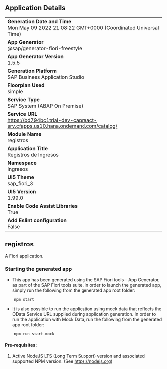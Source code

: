 ## Application Details
|               |
| ------------- |
|**Generation Date and Time**<br>Mon May 09 2022 21:08:22 GMT+0000 (Coordinated Universal Time)|
|**App Generator**<br>@sap/generator-fiori-freestyle|
|**App Generator Version**<br>1.5.5|
|**Generation Platform**<br>SAP Business Application Studio|
|**Floorplan Used**<br>simple|
|**Service Type**<br>SAP System (ABAP On Premise)|
|**Service URL**<br>https://bd794bc1trial-dev-capreact-srv.cfapps.us10.hana.ondemand.com/catalog/
|**Module Name**<br>registros|
|**Application Title**<br>Registros de Ingresos|
|**Namespace**<br>Ingresos|
|**UI5 Theme**<br>sap_fiori_3|
|**UI5 Version**<br>1.99.0|
|**Enable Code Assist Libraries**<br>True|
|**Add Eslint configuration**<br>False|

## registros

A Fiori application.

### Starting the generated app

-   This app has been generated using the SAP Fiori tools - App Generator, as part of the SAP Fiori tools suite.  In order to launch the generated app, simply run the following from the generated app root folder:

```
    npm start
```

- It is also possible to run the application using mock data that reflects the OData Service URL supplied during application generation.  In order to run the application with Mock Data, run the following from the generated app root folder:

```
    npm run start-mock
```

#### Pre-requisites:

1. Active NodeJS LTS (Long Term Support) version and associated supported NPM version.  (See https://nodejs.org)


